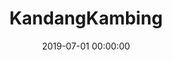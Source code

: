 ---
layout: inner
position: right
title: 'KandangKambing'
lead_text: "A platform providing online livestock selling and rearing service. I worked on it full-stack. :grinning:"
tags: ['MySQL', 'PHP, Yii 2', 'Kotlin', 'Android SDK', 'AWS']
featured_image: ['/img/posts/kk1.png','/img/posts/kk2.png']
date: 2019-07-01 00:00:00
categories: ['Solution', 'Android', 'Web', 'API Service']
project_link: 'https://ternakinaja.id/'
button_icon: 'fas fa-location-arrow'
button_text: 'Visit website'
order: 22
visible: 1
company: 'Freelance'
---